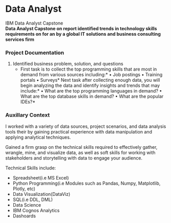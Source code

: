 # Data Analyst
IBM Data Analyst Capstone
<br>
**Data Analyst Capstone on report identified trends in technology skills requirements on for an by a global IT solutions and business consulting services firm** <br>
### Project Documentation
1. Identified business problem, solution, and questions
     - First task is to collect the top programming skills that are most in demand from various sources including:*
•	Job postings
•	Training portals
•	Surveys*
Next task after collecting enough data, you will begin analyzing the data and identify insights and trends that may include:*
•	What are the top programming languages in demand?
•	What are the top database skills in demand?
•	What are the popular IDEs?*

### Auxillary Context
I worked with a variety of data sources, project scenarios, and data analysis tools their by gaining practical experience with data manipulation and applying analytical techniques.

Gained a firm grasp on the technical skills required to effectively gather, wrangle, mine, and visualize data, as well as soft skills for working with stakeholders and storytelling with data to engage your audience.

Technical Skills include:
- Spreadsheet(i.e MS Excel)
- Python Programming(i.e Modules such as Pandas, Numpy, Matplotlib, Plotly, etc)
- Data Visualization(DataViz)
- SQL(i.e DDL, DML)
- Data Science
- IBM Cognos Analytics
- Dashoards
